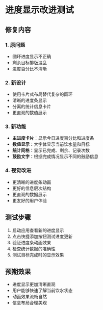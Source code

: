 # 进度显示改进测试

## 修复内容

### 1. 原问题
- 圆环进度显示不正确
- 剩余目标排版混乱
- 进度百分比不清晰

### 2. 新设计
- 使用卡片式布局替代复杂的圆环
- 清晰的进度条显示
- 分离的统计信息卡片
- 更直观的数值展示

### 3. 新功能
- **主进度卡片**：显示今日进度百分比和进度条
- **数值显示**：大字体显示当前饮水量和目标
- **统计网格**：显示已完成、剩余、记录次数
- **鼓励文字**：根据完成情况显示不同的鼓励信息

### 4. 视觉改进
- 更清晰的进度条动画
- 更好的信息层次结构
- 更直观的数据展示
- 更友好的用户体验

## 测试步骤

1. 启动应用查看新的进度显示
2. 点击快捷添加按钮测试进度更新
3. 验证进度条动画效果
4. 检查统计数据的准确性
5. 测试目标完成时的显示效果

## 预期效果

- 进度显示更加清晰直观
- 用户能够快速了解当前饮水状态
- 动画效果流畅自然
- 信息布局合理美观 
